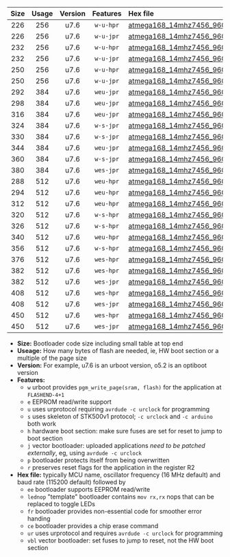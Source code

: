 |Size|Usage|Version|Features|Hex file|
|:-:|:-:|:-:|:-:|:--|
|226|256|u7.6|`w-u-hpr`|[atmega168_14mhz7456_9600bps_ur.hex](https://raw.githubusercontent.com/stefanrueger/urboot/main//atmega168_14mhz7456_9600bps_ur.hex)|
|226|256|u7.6|`w-u-jpr`|[atmega168_14mhz7456_9600bps_ur_vbl.hex](https://raw.githubusercontent.com/stefanrueger/urboot/main//atmega168_14mhz7456_9600bps_ur_vbl.hex)|
|232|256|u7.6|`w-u-hpr`|[atmega168_14mhz7456_9600bps_lednop_ur.hex](https://raw.githubusercontent.com/stefanrueger/urboot/main//atmega168_14mhz7456_9600bps_lednop_ur.hex)|
|232|256|u7.6|`w-u-jpr`|[atmega168_14mhz7456_9600bps_lednop_ur_vbl.hex](https://raw.githubusercontent.com/stefanrueger/urboot/main//atmega168_14mhz7456_9600bps_lednop_ur_vbl.hex)|
|250|256|u7.6|`w-u-hpr`|[atmega168_14mhz7456_9600bps_lednop_fr_ur.hex](https://raw.githubusercontent.com/stefanrueger/urboot/main//atmega168_14mhz7456_9600bps_lednop_fr_ur.hex)|
|250|256|u7.6|`w-u-jpr`|[atmega168_14mhz7456_9600bps_lednop_fr_ur_vbl.hex](https://raw.githubusercontent.com/stefanrueger/urboot/main//atmega168_14mhz7456_9600bps_lednop_fr_ur_vbl.hex)|
|292|384|u7.6|`weu-jpr`|[atmega168_14mhz7456_9600bps_ee_ur_vbl.hex](https://raw.githubusercontent.com/stefanrueger/urboot/main//atmega168_14mhz7456_9600bps_ee_ur_vbl.hex)|
|298|384|u7.6|`weu-jpr`|[atmega168_14mhz7456_9600bps_ee_lednop_ur_vbl.hex](https://raw.githubusercontent.com/stefanrueger/urboot/main//atmega168_14mhz7456_9600bps_ee_lednop_ur_vbl.hex)|
|316|384|u7.6|`weu-jpr`|[atmega168_14mhz7456_9600bps_ee_lednop_fr_ur_vbl.hex](https://raw.githubusercontent.com/stefanrueger/urboot/main//atmega168_14mhz7456_9600bps_ee_lednop_fr_ur_vbl.hex)|
|324|384|u7.6|`w-s-jpr`|[atmega168_14mhz7456_9600bps_vbl.hex](https://raw.githubusercontent.com/stefanrueger/urboot/main//atmega168_14mhz7456_9600bps_vbl.hex)|
|330|384|u7.6|`w-s-jpr`|[atmega168_14mhz7456_9600bps_lednop_vbl.hex](https://raw.githubusercontent.com/stefanrueger/urboot/main//atmega168_14mhz7456_9600bps_lednop_vbl.hex)|
|344|384|u7.6|`weu-jpr`|[atmega168_14mhz7456_9600bps_ee_lednop_fr_ce_ur_vbl.hex](https://raw.githubusercontent.com/stefanrueger/urboot/main//atmega168_14mhz7456_9600bps_ee_lednop_fr_ce_ur_vbl.hex)|
|360|384|u7.6|`w-s-jpr`|[atmega168_14mhz7456_9600bps_lednop_fr_vbl.hex](https://raw.githubusercontent.com/stefanrueger/urboot/main//atmega168_14mhz7456_9600bps_lednop_fr_vbl.hex)|
|380|384|u7.6|`wes-jpr`|[atmega168_14mhz7456_9600bps_ee_vbl.hex](https://raw.githubusercontent.com/stefanrueger/urboot/main//atmega168_14mhz7456_9600bps_ee_vbl.hex)|
|288|512|u7.6|`weu-hpr`|[atmega168_14mhz7456_9600bps_ee_ur.hex](https://raw.githubusercontent.com/stefanrueger/urboot/main//atmega168_14mhz7456_9600bps_ee_ur.hex)|
|294|512|u7.6|`weu-hpr`|[atmega168_14mhz7456_9600bps_ee_lednop_ur.hex](https://raw.githubusercontent.com/stefanrueger/urboot/main//atmega168_14mhz7456_9600bps_ee_lednop_ur.hex)|
|312|512|u7.6|`weu-hpr`|[atmega168_14mhz7456_9600bps_ee_lednop_fr_ur.hex](https://raw.githubusercontent.com/stefanrueger/urboot/main//atmega168_14mhz7456_9600bps_ee_lednop_fr_ur.hex)|
|320|512|u7.6|`w-s-hpr`|[atmega168_14mhz7456_9600bps.hex](https://raw.githubusercontent.com/stefanrueger/urboot/main//atmega168_14mhz7456_9600bps.hex)|
|326|512|u7.6|`w-s-hpr`|[atmega168_14mhz7456_9600bps_lednop.hex](https://raw.githubusercontent.com/stefanrueger/urboot/main//atmega168_14mhz7456_9600bps_lednop.hex)|
|340|512|u7.6|`weu-hpr`|[atmega168_14mhz7456_9600bps_ee_lednop_fr_ce_ur.hex](https://raw.githubusercontent.com/stefanrueger/urboot/main//atmega168_14mhz7456_9600bps_ee_lednop_fr_ce_ur.hex)|
|356|512|u7.6|`w-s-hpr`|[atmega168_14mhz7456_9600bps_lednop_fr.hex](https://raw.githubusercontent.com/stefanrueger/urboot/main//atmega168_14mhz7456_9600bps_lednop_fr.hex)|
|376|512|u7.6|`wes-hpr`|[atmega168_14mhz7456_9600bps_ee.hex](https://raw.githubusercontent.com/stefanrueger/urboot/main//atmega168_14mhz7456_9600bps_ee.hex)|
|382|512|u7.6|`wes-hpr`|[atmega168_14mhz7456_9600bps_ee_lednop.hex](https://raw.githubusercontent.com/stefanrueger/urboot/main//atmega168_14mhz7456_9600bps_ee_lednop.hex)|
|382|512|u7.6|`wes-jpr`|[atmega168_14mhz7456_9600bps_ee_lednop_vbl.hex](https://raw.githubusercontent.com/stefanrueger/urboot/main//atmega168_14mhz7456_9600bps_ee_lednop_vbl.hex)|
|408|512|u7.6|`wes-hpr`|[atmega168_14mhz7456_9600bps_ee_lednop_fr.hex](https://raw.githubusercontent.com/stefanrueger/urboot/main//atmega168_14mhz7456_9600bps_ee_lednop_fr.hex)|
|408|512|u7.6|`wes-jpr`|[atmega168_14mhz7456_9600bps_ee_lednop_fr_vbl.hex](https://raw.githubusercontent.com/stefanrueger/urboot/main//atmega168_14mhz7456_9600bps_ee_lednop_fr_vbl.hex)|
|450|512|u7.6|`wes-hpr`|[atmega168_14mhz7456_9600bps_ee_lednop_fr_ce.hex](https://raw.githubusercontent.com/stefanrueger/urboot/main//atmega168_14mhz7456_9600bps_ee_lednop_fr_ce.hex)|
|450|512|u7.6|`wes-jpr`|[atmega168_14mhz7456_9600bps_ee_lednop_fr_ce_vbl.hex](https://raw.githubusercontent.com/stefanrueger/urboot/main//atmega168_14mhz7456_9600bps_ee_lednop_fr_ce_vbl.hex)|

- **Size:** Bootloader code size including small table at top end
- **Useage:** How many bytes of flash are needed, ie, HW boot section or a multiple of the page size
- **Version:** For example, u7.6 is an urboot version, o5.2 is an optiboot version
- **Features:**
  + `w` urboot provides `pgm_write_page(sram, flash)` for the application at `FLASHEND-4+1`
  + `e` EEPROM read/write support
  + `u` uses urprotocol requiring `avrdude -c urclock` for programming
  + `s` uses skeleton of STK500v1 protocol; `-c urclock` and `-c arduino` both work
  + `h` hardware boot section: make sure fuses are set for reset to jump to boot section
  + `j` vector bootloader: uploaded applications *need to be patched externally*, eg, using `avrdude -c urclock`
  + `p` bootloader protects itself from being overwritten
  + `r` preserves reset flags for the application in the register R2
- **Hex file:** typically MCU name, oscillator frequency (16 MHz default) and baud rate (115200 default) followed by
  + `ee` bootloader supports EEPROM read/write
  + `lednop` "template" bootloader contains `mov rx,rx` nops that can be replaced to toggle LEDs
  + `fr` bootloader provides non-essential code for smoother error handing
  + `ce` bootloader provides a chip erase command
  + `ur` uses urprotocol and requires `avrdude -c urclock` for programming
  + `vbl` vector bootloader: set fuses to jump to reset, not the HW boot section
